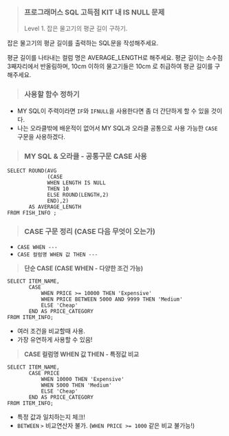 <blockquote>
<h3 id="프로그래머스-sql-고득점-kit-내-is-null-문제">프로그래머스 SQL 고득점 KIT 내 IS NULL 문제</h3>
<p>Level 1. 잡은 물고기의 평균 길이 구하기.</p>
</blockquote>
<p>잡은 물고기의 평균 길이를 출력하는 SQL문을 작성해주세요.</p>
<p>평균 길이를 나타내는 컬럼 명은 AVERAGE_LENGTH로 해주세요.
평균 길이는 소수점 3째자리에서 반올림하며, 10cm 이하의 물고기들은 10cm 로 취급하여 평균 길이를 구해주세요.</p>
<blockquote>
<h3 id="사용할-함수-정하기">사용할 함수 정하기</h3>
</blockquote>
<ul>
<li>MY SQL이 주력이라면 <code>IF</code>와 <code>IFNULL</code>을 사용한다면 좀 더 간단하게 할 수 있을 것이다.</li>
<li>나는 오라클밖에 배운적이 없어서 MY SQL과 오라클 공통으로 사용 가능한 <code>CASE</code> 구문을 사용하겠다.</li>
</ul>
<blockquote>
<h3 id="my-sql--오라클---공통구문-case-사용">MY SQL &amp; 오라클 - 공통구문 CASE 사용</h3>
</blockquote>
<pre><code class="language-sql">SELECT ROUND(AVG
             (CASE
             WHEN LENGTH IS NULL 
             THEN 10 
             ELSE ROUND(LENGTH,2)
             END),2)
       AS AVERAGE_LENGTH
FROM FISH_INFO ;</code></pre>
<blockquote>
<h3 id="case-구문-정리-case-다음-무엇이-오는가">CASE 구문 정리 (CASE 다음 무엇이 오는가)</h3>
</blockquote>
<ul>
<li><code>CASE WHEN ---</code> </li>
<li><code>CASE 컬럼명 WHEN 값 THEN ---</code></li>
</ul>
<blockquote>
<p><strong>단순 CASE (CASE WHEN - 다양한 조건 가능)</strong></p>
</blockquote>
<pre><code class="language-sql">SELECT ITEM_NAME,
       CASE 
           WHEN PRICE &gt;= 10000 THEN 'Expensive'
           WHEN PRICE BETWEEN 5000 AND 9999 THEN 'Medium'
           ELSE 'Cheap'
       END AS PRICE_CATEGORY
FROM ITEM_INFO;</code></pre>
<ul>
<li>여러 조건을 비교할때 사용.</li>
<li>가장 유연하게 사용할 수 있음!</li>
</ul>
<blockquote>
<p><strong>CASE 컬럼명 WHEN 값 THEN - 특정값 비교</strong></p>
</blockquote>
<pre><code class="language-sql">SELECT ITEM_NAME,
       CASE PRICE
           WHEN 10000 THEN 'Expensive'
           WHEN 5000 THEN 'Medium'
           ELSE 'Cheap'
       END AS PRICE_CATEGORY
FROM ITEM_INFO;</code></pre>
<ul>
<li>특정 값과 일치하는지 체크!</li>
<li><code>BETWEEN</code> <code>&gt;</code> 비교연산자 불가.
(<code>WHEN PRICE &gt;= 1000</code> 같은 비교 불가능!)</li>
</ul>